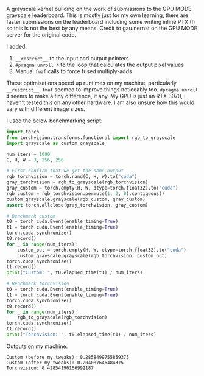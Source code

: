 A grayscale kernel building on the work of submissions to the GPU MODE grayscale leaderboard. This is mostly just for my own learning, there are faster submissions on the leaderboard including some writing inline PTX (!) so this is not the best by any means. Credit to gau.nernst on the GPU MODE server for the original code.

I added:

1. `__restrict__` to the input and output pointers
2. `#pragma unroll 4` to the loop that calculates the output pixel values
3. Manual `fmaf` calls to force fused multiply-adds

These optimisations speed up runtimes on my machine, particularly `__restrict__`. `fmaf` seemed to improve things noticeably too. `#pragma unroll 4` seems to make a tiny difference, if any. My GPU is just an RTX 3070, I haven't tested this on any other hardware. I am also unsure how this would vary with different image sizes.

I used the below benchmarking script:

```python
import torch
from torchvision.transforms.functional import rgb_to_grayscale
import grayscale as custom_grayscale

num_iters = 1000
C, H, W = 3, 256, 256

# First confirm that we get the same output
rgb_torchvision = torch.rand(C, H, W).to("cuda")
gray_torchvision = rgb_to_grayscale(rgb_torchvision)
gray_custom = torch.empty(H, W, dtype=torch.float32).to("cuda")
rgb_custom = rgb_torchvision.permute(1, 2, 0).contiguous()
custom_grayscale.grayscale(rgb_custom, gray_custom)
assert torch.allclose(gray_torchvision, gray_custom)

# Benchmark custom
t0 = torch.cuda.Event(enable_timing=True)
t1 = torch.cuda.Event(enable_timing=True)
torch.cuda.synchronize()
t0.record()
for _ in range(num_iters):
    custom_out = torch.empty(H, W, dtype=torch.float32).to("cuda")
    custom_grayscale.grayscale(rgb_torchvision, custom_out)
torch.cuda.synchronize()
t1.record()
print("Custom: ", t0.elapsed_time(t1) / num_iters)

# Benchmark torchvision
t0 = torch.cuda.Event(enable_timing=True)
t1 = torch.cuda.Event(enable_timing=True)
torch.cuda.synchronize()
t0.record()
for _ in range(num_iters):
    rgb_to_grayscale(rgb_torchvision)
torch.cuda.synchronize()
t1.record()
print("Torchvision: ", t0.elapsed_time(t1) / num_iters)
```

Outputs on my machine:

```
Custom (before my tweaks): 0.2858499755859375
Custom (after my tweaks): 0.204087646484375
Torchvision: 0.42854196166992187
```
